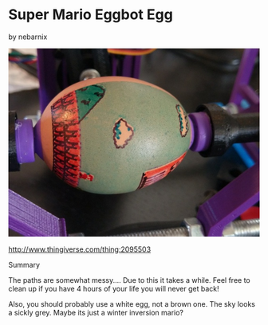 # Super Mario Eggbot Egg
by nebarnix

<p align="center">
<img src="preview.jpg"/>
</p>

http://www.thingiverse.com/thing:2095503

Summary

The paths are somewhat messy.... Due to this it takes a while. Feel free to clean up if you have 4 hours of your life you will never get back!

Also, you should probably use a white egg, not a brown one. The sky looks a sickly grey. Maybe its just a winter inversion mario?
